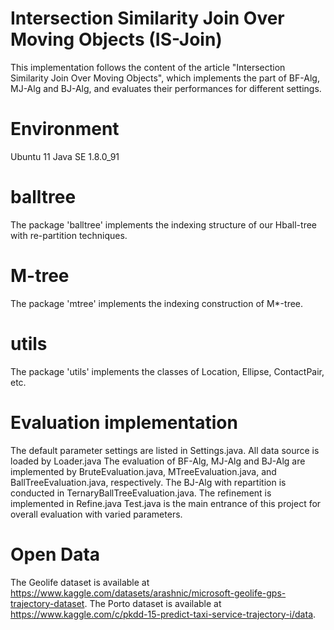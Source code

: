 # Intersection Similarity Join Over Moving Objects (IS-Join)
This implementation follows the content of the article "Intersection Similarity Join Over Moving Objects", which implements the part of BF-Alg, MJ-Alg and BJ-Alg, and evaluates their performances for different settings.

# Environment
Ubuntu 11
Java SE 1.8.0_91

# balltree
The package 'balltree' implements the indexing structure of our Hball-tree with re-partition techniques.

# M-tree
The package 'mtree' implements the indexing construction of M*-tree.

# utils
The package 'utils' implements the classes of Location, Ellipse, ContactPair, etc.

# Evaluation implementation
The default parameter settings are listed in Settings.java.
All data source is loaded by Loader.java
The evaluation of BF-Alg, MJ-Alg and BJ-Alg are implemented by BruteEvaluation.java, MTreeEvaluation.java, and BallTreeEvaluation.java, respectively. The BJ-Alg with repartition is conducted in TernaryBallTreeEvaluation.java.
The refinement is implemented in Refine.java
Test.java is the main entrance of this project for overall evaluation with varied parameters.

# Open Data
The Geolife dataset is available at https://www.kaggle.com/datasets/arashnic/microsoft-geolife-gps-trajectory-dataset.
The Porto dataset is available at https://www.kaggle.com/c/pkdd-15-predict-taxi-service-trajectory-i/data.

